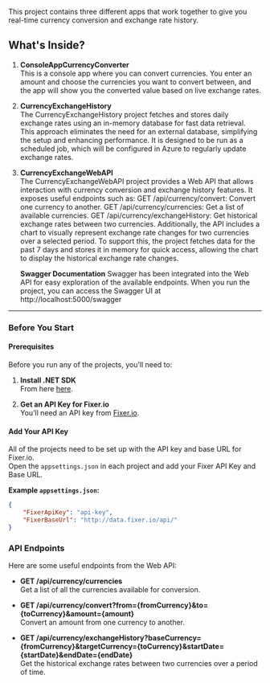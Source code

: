 This project contains three different apps that work together to give you real-time currency conversion and exchange rate history.

## **What's Inside?**

1. **ConsoleAppCurrencyConverter**  
   This is a console app where you can convert currencies. You enter an amount and choose the currencies you want to convert between, and the app will show you the converted value based on live exchange rates.

2. **CurrencyExchangeHistory**  
   The CurrencyExchangeHistory project fetches and stores daily exchange rates using an in-memory database for fast data retrieval. This approach eliminates the need for an external database, simplifying the setup and enhancing performance. It is designed to be run as a scheduled job, which will be configured in Azure to regularly update exchange rates.

4. **CurrencyExchangeWebAPI**  
   The CurrencyExchangeWebAPI project provides a Web API that allows interaction with currency conversion and exchange history features. It exposes useful endpoints such as:
   GET /api/currency/convert: Convert one currency to another.
   GET /api/currency/currencies: Get a list of available currencies.
   GET /api/currency/exchangeHistory: Get historical exchange rates between two currencies.
   Additionally, the API includes a chart to visually represent exchange rate changes for two currencies over a selected period. To support this, the project fetches data for the past 7 days and stores it in memory for quick access, allowing the chart to display the historical exchange rate changes.


   **Swagger Documentation**
   Swagger has been integrated into the Web API for easy exploration of the available endpoints. When you run the project, you can access the Swagger UI at http://localhost:5000/swagger

---

### **Before You Start**

#### Prerequisites

Before you run any of the projects, you’ll need to:

1. **Install .NET SDK**  
   From here [here](https://dotnet.microsoft.com/download).

2. **Get an API Key for Fixer.io**  
   You’ll need an API key from [Fixer.io](https://fixer.io/). 

#### **Add Your API Key**  
All of the projects need to be set up with the API key and base URL for Fixer.io.  
Open the `appsettings.json` in each project and add your Fixer API Key and Base URL.  

**Example `appsettings.json`:**
```json
{
    "FixerApiKey": "api-key",
    "FixerBaseUrl": "http://data.fixer.io/api/"
}
```
### **API Endpoints**

Here are some useful endpoints from the Web API:

- **GET /api/currency/currencies**  
  Get a list of all the currencies available for conversion.

- **GET /api/currency/convert?from={fromCurrency}&to={toCurrency}&amount={amount}**  
  Convert an amount from one currency to another.

- **GET /api/currency/exchangeHistory?baseCurrency={fromCurrency}&targetCurrency={toCurrency}&startDate={startDate}&endDate={endDate}**  
  Get the historical exchange rates between two currencies over a period of time.
